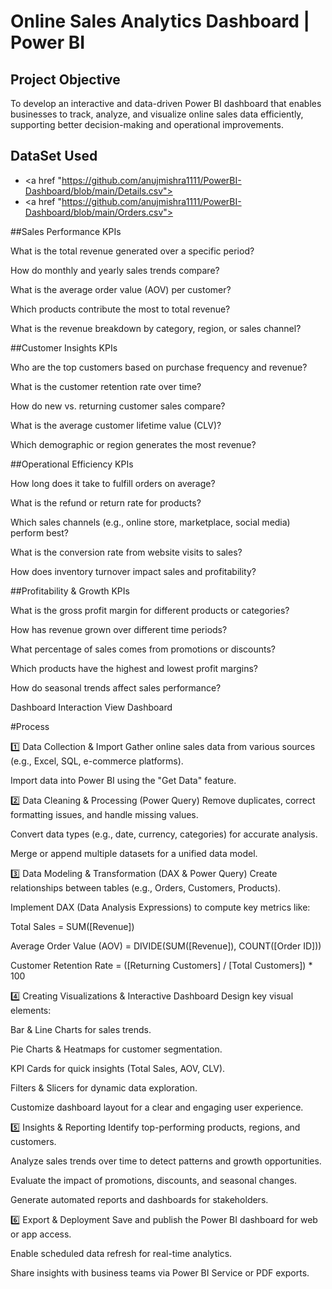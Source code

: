 # Online Sales Analytics Dashboard | Power BI
## Project Objective
To develop an interactive and data-driven Power BI dashboard that enables businesses to track, analyze, and visualize online sales data efficiently, supporting better decision-making and operational improvements.
## DataSet Used
- <a href "https://github.com/anujmishra1111/PowerBI-Dashboard/blob/main/Details.csv">
- <a href "https://github.com/anujmishra1111/PowerBI-Dashboard/blob/main/Orders.csv">

##Sales Performance KPIs

What is the total revenue generated over a specific period?

How do monthly and yearly sales trends compare?

What is the average order value (AOV) per customer?

Which products contribute the most to total revenue?

What is the revenue breakdown by category, region, or sales channel?

##Customer Insights KPIs

Who are the top customers based on purchase frequency and revenue?

What is the customer retention rate over time?

How do new vs. returning customer sales compare?

What is the average customer lifetime value (CLV)?

Which demographic or region generates the most revenue?

##Operational Efficiency KPIs

How long does it take to fulfill orders on average?

What is the refund or return rate for products?

Which sales channels (e.g., online store, marketplace, social media) perform best?

What is the conversion rate from website visits to sales?

How does inventory turnover impact sales and profitability?

##Profitability & Growth KPIs

What is the gross profit margin for different products or categories?

How has revenue grown over different time periods?

What percentage of sales comes from promotions or discounts?

Which products have the highest and lowest profit margins?

How do seasonal trends affect sales performance?

Dashboard Interaction <a herf="https://github.com/anujmishra1111/PowerBI-Dashboard/blob/main/Screenshot%202025-04-02%20043219.png"> View Dashboard</a>

#Process

1️⃣ Data Collection & Import
Gather online sales data from various sources (e.g., Excel, SQL, e-commerce platforms).

Import data into Power BI using the "Get Data" feature.

2️⃣ Data Cleaning & Processing (Power Query)
Remove duplicates, correct formatting issues, and handle missing values.

Convert data types (e.g., date, currency, categories) for accurate analysis.

Merge or append multiple datasets for a unified data model.

3️⃣ Data Modeling & Transformation (DAX & Power Query)
Create relationships between tables (e.g., Orders, Customers, Products).

Implement DAX (Data Analysis Expressions) to compute key metrics like:

Total Sales = SUM([Revenue])

Average Order Value (AOV) = DIVIDE(SUM([Revenue]), COUNT([Order ID]))

Customer Retention Rate = ([Returning Customers] / [Total Customers]) * 100

4️⃣ Creating Visualizations & Interactive Dashboard
Design key visual elements:

Bar & Line Charts for sales trends.

Pie Charts & Heatmaps for customer segmentation.

KPI Cards for quick insights (Total Sales, AOV, CLV).

Filters & Slicers for dynamic data exploration.

Customize dashboard layout for a clear and engaging user experience.

5️⃣ Insights & Reporting
Identify top-performing products, regions, and customers.

Analyze sales trends over time to detect patterns and growth opportunities.

Evaluate the impact of promotions, discounts, and seasonal changes.

Generate automated reports and dashboards for stakeholders.

6️⃣ Export & Deployment
Save and publish the Power BI dashboard for web or app access.

Enable scheduled data refresh for real-time analytics.

Share insights with business teams via Power BI Service or PDF exports.
